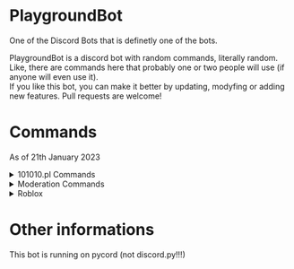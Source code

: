 # PlaygroundBot
One of the Discord Bots that is definetly one of the bots.

PlaygroundBot is a discord bot with random commands, literally random. Like, there are commands here that probably one or two people will use (if anyone will even use it). <br>
If you like this bot, you can make it better by updating, modyfing or adding new features. Pull requests are welcome!

# Commands
As of 21th January 2023
<details>
<summary>101010.pl Commands</summary>
- Atom list <br />
- Atom check <br />
- Mastodon user search <br />
- Request limit check <br />
</details>

<details>
<summary>Moderation Commands</summary>
- Ban <br />
- Kick <br />
- Nuke channel <br />
</details>

<details>
<summary>Roblox</summary>
- Get user <br />
- Get game <br />
</details>

# Other informations

This bot is running on pycord (not discord.py!!!)
